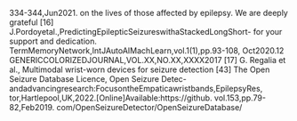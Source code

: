 334-344,Jun2021.
on the lives of those affected by epilepsy. We are deeply grateful
[16] J.Pordoyetal.,PredictingEpilepticSeizureswithaStackedLongShort-
for your support and dedication. TermMemoryNetwork,IntJAutoAIMachLearn,vol.1(1),pp.93-108,
Oct2020.12 GENERICCOLORIZEDJOURNAL,VOL.XX,NO.XX,XXXX2017
[17] G. Regalia et al., Multimodal wrist-worn devices for seizure detection [43] The Open Seizure Database Licence, Open Seizure Detec-
andadvancingresearch:FocusontheEmpaticawristbands,EpilepsyRes, tor,Hartlepool,UK,2022.[Online]Available:https://github.
vol.153,pp.79-82,Feb2019. com/OpenSeizureDetector/OpenSeizureDatabase/